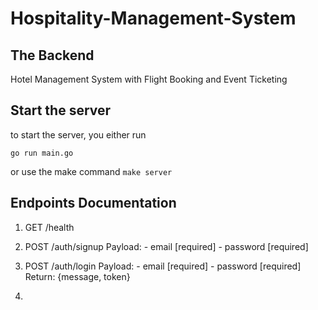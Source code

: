 # Hospitality-Management-System
## The Backend
Hotel Management System with Flight Booking and Event Ticketing

## Start the server
to start the server, you either run
```
go run main.go
```
or use the make command
``` make server ```

## Endpoints Documentation

1. GET /health

2. POST /auth/signup
    Payload:
        - email     [required]
        - password  [required]

3. POST /auth/login
    Payload:
        - email     [required]
        - password  [required]
    Return:
        {message, token}

4. 